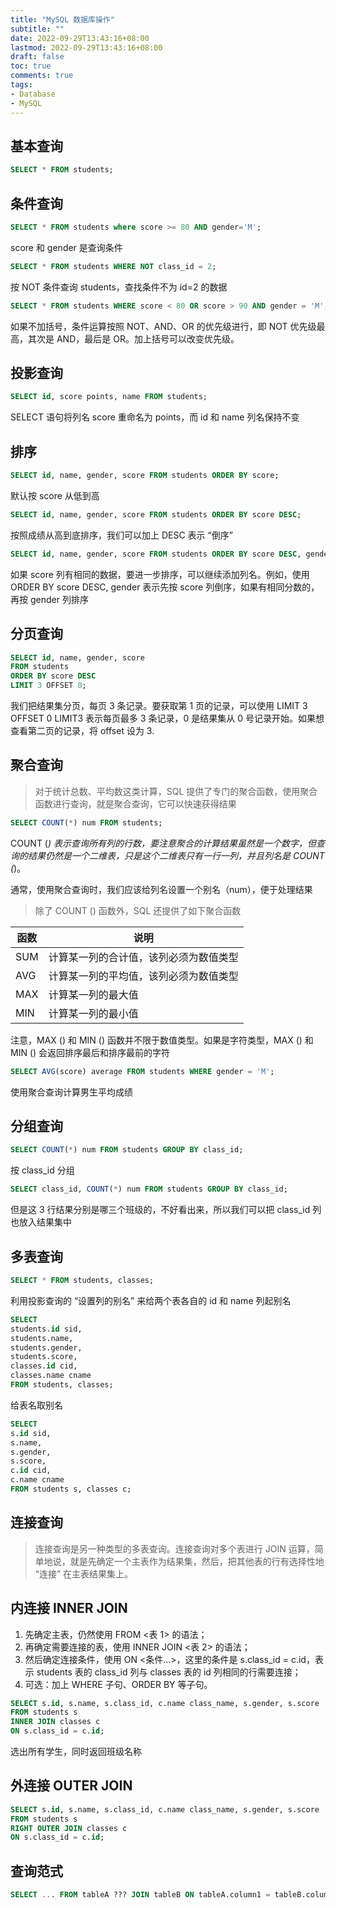 ```yaml
---
title: "MySQL 数据库操作"
subtitle: ""
date: 2022-09-29T13:43:16+08:00
lastmod: 2022-09-29T13:43:16+08:00
draft: false
toc: true
comments: true
tags:
- Database
- MySQL
---
```


## 基本查询
```sql
SELECT * FROM students;
```

## 条件查询
```sql
SELECT * FROM students where score >= 80 AND gender='M';
```

score 和 gender 是查询条件
```sql
SELECT * FROM students WHERE NOT class_id = 2;
```

按 NOT 条件查询 students，查找条件不为 id=2 的数据
```sql
SELECT * FROM students WHERE score < 80 OR score > 90 AND gender = 'M';
```

如果不加括号，条件运算按照 NOT、AND、OR 的优先级进行，即 NOT 优先级最高，其次是 AND，最后是 OR。加上括号可以改变优先级。

## 投影查询
```sql
SELECT id, score points, name FROM students;
```

SELECT 语句将列名 score 重命名为 points，而 id 和 name 列名保持不变

## 排序
```sql
SELECT id, name, gender, score FROM students ORDER BY score;
```

默认按 score 从低到高
```sql
SELECT id, name, gender, score FROM students ORDER BY score DESC;
```

按照成绩从高到底排序，我们可以加上 DESC 表示 “倒序”
```sql
SELECT id, name, gender, score FROM students ORDER BY score DESC, gender;
```

如果 score 列有相同的数据，要进一步排序，可以继续添加列名。例如，使用 ORDER BY score DESC, gender 表示先按 score 列倒序，如果有相同分数的，再按 gender 列排序

## 分页查询
```sql
SELECT id, name, gender, score
FROM students
ORDER BY score DESC
LIMIT 3 OFFSET 0;
```

我们把结果集分页，每页 3 条记录。要获取第 1 页的记录，可以使用 LIMIT 3 OFFSET 0
LIMIT3 表示每页最多 3 条记录，0 是结果集从 0 号记录开始。如果想查看第二页的记录，将 offset 设为 3.

## 聚合查询
> 对于统计总数、平均数这类计算，SQL 提供了专门的聚合函数，使用聚合函数进行查询，就是聚合查询，它可以快速获得结果

```sql
SELECT COUNT(*) num FROM students;
```
COUNT (*) 表示查询所有列的行数，要注意聚合的计算结果虽然是一个数字，但查询的结果仍然是一个二维表，只是这个二维表只有一行一列，并且列名是 COUNT (*)。

通常，使用聚合查询时，我们应该给列名设置一个别名（num），便于处理结果

> 除了 COUNT () 函数外，SQL 还提供了如下聚合函数

| 函数   | 说明                  |
|------|---------------------|
 | SUM  | 计算某一列的合计值，该列必须为数值类型 |
| AVG	 | 计算某一列的平均值，该列必须为数值类型 |
| MAX	 | 计算某一列的最大值           |
| MIN	 | 计算某一列的最小值           |

注意，MAX () 和 MIN () 函数并不限于数值类型。如果是字符类型，MAX () 和 MIN () 会返回排序最后和排序最前的字符
```sql
SELECT AVG(score) average FROM students WHERE gender = 'M';
```
使用聚合查询计算男生平均成绩

## 分组查询
```sql
SELECT COUNT(*) num FROM students GROUP BY class_id;
```
按 class_id 分组
```sql
SELECT class_id, COUNT(*) num FROM students GROUP BY class_id;
```
但是这 3 行结果分别是哪三个班级的，不好看出来，所以我们可以把 class_id 列也放入结果集中

## 多表查询
```sql
SELECT * FROM students, classes;
```
利用投影查询的 “设置列的别名” 来给两个表各自的 id 和 name 列起别名

```sql
SELECT
students.id sid,
students.name,
students.gender,
students.score,
classes.id cid,
classes.name cname
FROM students, classes;
```

给表名取别名
```sql
SELECT
s.id sid,
s.name,
s.gender,
s.score,
c.id cid,
c.name cname
FROM students s, classes c;
```

## 连接查询
> 连接查询是另一种类型的多表查询。连接查询对多个表进行 JOIN 运算，简单地说，就是先确定一个主表作为结果集，然后，把其他表的行有选择性地 “连接” 在主表结果集上。

## 内连接 INNER JOIN
1. 先确定主表，仍然使用 FROM <表 1> 的语法；
2. 再确定需要连接的表，使用 INNER JOIN <表 2> 的语法；
3. 然后确定连接条件，使用 ON <条件...>，这里的条件是 s.class_id = c.id，表示 students 表的 class_id 列与 classes 表的 id 列相同的行需要连接；
4. 可选：加上 WHERE 子句、ORDER BY 等子句。

```sql
SELECT s.id, s.name, s.class_id, c.name class_name, s.gender, s.score
FROM students s
INNER JOIN classes c
ON s.class_id = c.id;
```

选出所有学生，同时返回班级名称

## 外连接 OUTER JOIN
```sql
SELECT s.id, s.name, s.class_id, c.name class_name, s.gender, s.score
FROM students s
RIGHT OUTER JOIN classes c
ON s.class_id = c.id;
```

## 查询范式
```sql
SELECT ... FROM tableA ??? JOIN tableB ON tableA.column1 = tableB.column2;
```
